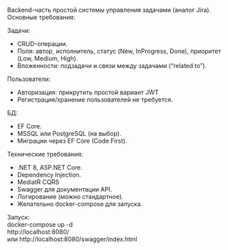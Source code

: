 Backend-часть простой системы управления задачами (аналог Jira).   
Основные требования:

Задачи:
- CRUD-операции.
- Поля: автор, исполнитель, статус (New, InProgress, Done), приоритет (Low, Medium, High).
- Вложенности: подзадачи и связи между задачами (“related to”).

Пользователи:
- Авторизация: прикрутить простой вариант JWT
- Регистрация/хранение пользователей не требуется.

БД:
- EF Core.
- MSSQL или PostgreSQL (на выбор).
- Миграции через EF Core (Code First).

Технические требования:

- .NET 8, ASP.NET Core.
- Dependency Injection.
- MediatR CQRS
- Swagger для документации API.
- Логирование (можно стандартное).
- Желательно docker-compose для запуска.

Запуск:   
  docker-compose up -d   
  http://localhost:8080/   
  или http://localhost:8080/swagger/index.html   
